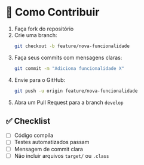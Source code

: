 # 🧠 Como Contribuir

1. Faça fork do repositório
2. Crie uma branch:
   ```bash
   git checkout -b feature/nova-funcionalidade
   ```
3. Faça seus commits com mensagens claras:
   ```bash
   git commit -m "Adiciona funcionalidade X"
   ```
4. Envie para o GitHub:
   ```bash
   git push -u origin feature/nova-funcionalidade
   ```
5. Abra um Pull Request para a branch `develop`

## ✅ Checklist

- [ ] Código compila
- [ ] Testes automatizados passam
- [ ] Mensagem de commit clara
- [ ] Não incluir arquivos `target/` ou `.class`